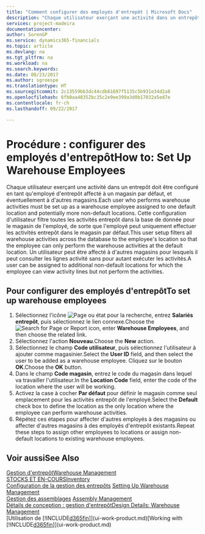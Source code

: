 ```yaml
---
title: "Comment configurer des employés d'entrepôt | Microsoft Docs"
description: "Chaque utilisateur exerçant une activité dans un entrepôt doit être configuré en tant qu'employé d'entrepôt affecté à un magasin par défaut, et éventuellement à d'autres magasins."
services: project-madeira
documentationcenter: 
author: SorenGP
ms.service: dynamics365-financials
ms.topic: article
ms.devlang: na
ms.tgt_pltfrm: na
ms.workload: na
ms.search.keywords: 
ms.date: 08/23/2017
ms.author: sgroespe
ms.translationtype: HT
ms.sourcegitcommit: 2c13559bb3dc44cdb61697f5135c5b931e34d2a8
ms.openlocfilehash: 6fb0aa48352bc35c2e9ee399a3d0b17032a5ed7e
ms.contentlocale: fr-ch
ms.lasthandoff: 09/22/2017

---
```

# <a name="how-to-set-up-warehouse-employees"></a><span data-ttu-id="09d44-103">Procédure : configurer des employés d'entrepôt</span><span class="sxs-lookup"><span data-stu-id="09d44-103">How to: Set Up Warehouse Employees</span></span>
<span data-ttu-id="09d44-104">Chaque utilisateur exerçant une activité dans un entrepôt doit être configuré en tant qu'employé d'entrepôt affecté à un magasin par défaut, et éventuellement à d'autres magasins.</span><span class="sxs-lookup"><span data-stu-id="09d44-104">Each user who performs warehouse activities must be set up as a warehouse employee assigned to one default location and potentially more non-default locations.</span></span> <span data-ttu-id="09d44-105">Cette configuration d'utilisateur filtre toutes les activités entrepôt dans la base de donnée pour le magasin de l'employé, de sorte que l'employé peut uniquement effectuer les activités entrepôt dans le magasin par défaut.</span><span class="sxs-lookup"><span data-stu-id="09d44-105">This user setup filters all warehouse activities across the database to the employee's location so that the employee can only perform the warehouse activities at the default location.</span></span> <span data-ttu-id="09d44-106">Un utilisateur peut être affecté à d'autres magasins pour lesquels il peut consulter les lignes activité sans pour autant exécuter les activités.</span><span class="sxs-lookup"><span data-stu-id="09d44-106">A user can be assigned to additional non-default locations for which the employee can view activity lines but not perform the activities.</span></span>

## <a name="to-set-up-warehouse-employees"></a><span data-ttu-id="09d44-107">Pour configurer des employés d'entrepôt</span><span class="sxs-lookup"><span data-stu-id="09d44-107">To set up warehouse employees</span></span>  
1.  <span data-ttu-id="09d44-108">Sélectionnez l'icône ![Page ou état pour la recherche](media/ui-search/search_small.png "Page ou état pour la recherche"), entrez **Salariés entrepôt**, puis sélectionnez le lien connexe.</span><span class="sxs-lookup"><span data-stu-id="09d44-108">Choose the ![Search for Page or Report](media/ui-search/search_small.png "Search for Page or Report icon") icon, enter **Warehouse Employees**, and then choose the related link.</span></span>  
2. <span data-ttu-id="09d44-109">Sélectionnez l'action **Nouveau**.</span><span class="sxs-lookup"><span data-stu-id="09d44-109">Choose the **New** action.</span></span>  
3. <span data-ttu-id="09d44-110">Sélectionnez le champ **Code utilisateur**, puis sélectionnez l'utilisateur à ajouter comme magasinier.</span><span class="sxs-lookup"><span data-stu-id="09d44-110">Select the **User ID** field, and then select the user to be added as a warehouse employee.</span></span> <span data-ttu-id="09d44-111">Cliquez sur le bouton **OK**.</span><span class="sxs-lookup"><span data-stu-id="09d44-111">Choose the **OK** button.</span></span>  
6.  <span data-ttu-id="09d44-112">Dans le champ **Code magasin**, entrez le code du magasin dans lequel va travailler l'utilisateur.</span><span class="sxs-lookup"><span data-stu-id="09d44-112">In the **Location Code** field, enter the code of the location where the user will be working.</span></span>  
7.  <span data-ttu-id="09d44-113">Activez la case à cocher **Par défaut** pour définir le magasin comme seul emplacement pour les activités entrepôt de l'employé.</span><span class="sxs-lookup"><span data-stu-id="09d44-113">Select the **Default** check box to define the location as the only location where the employee can perform warehouse activities.</span></span>  
8.  <span data-ttu-id="09d44-114">Répétez ces étapes pour affecter d'autres employés à des magasins ou affecter d'autres magasins à des employés d'entrepôt existants.</span><span class="sxs-lookup"><span data-stu-id="09d44-114">Repeat these steps to assign other employees to locations or assign non-default locations to existing warehouse employees.</span></span>  

## <a name="see-also"></a><span data-ttu-id="09d44-115">Voir aussi</span><span class="sxs-lookup"><span data-stu-id="09d44-115">See Also</span></span>  
[<span data-ttu-id="09d44-116">Gestion d'entrepôt</span><span class="sxs-lookup"><span data-stu-id="09d44-116">Warehouse Management</span></span>](warehouse-manage-warehouse.md)  
[<span data-ttu-id="09d44-117">STOCKS ET EN-COURS</span><span class="sxs-lookup"><span data-stu-id="09d44-117">Inventory</span></span>](inventory-manage-inventory.md)  
<span data-ttu-id="09d44-118">[Configuration de la gestion des entrepôts](warehouse-setup-warehouse.md)   </span><span class="sxs-lookup"><span data-stu-id="09d44-118">[Setting Up Warehouse Management](warehouse-setup-warehouse.md)   </span></span>  
<span data-ttu-id="09d44-119">[Gestion des assemblages](assembly-assemble-items.md)  </span><span class="sxs-lookup"><span data-stu-id="09d44-119">[Assembly Management](assembly-assemble-items.md)  </span></span>  
[<span data-ttu-id="09d44-120">Détails de conception : gestion d'entrepôt</span><span class="sxs-lookup"><span data-stu-id="09d44-120">Design Details: Warehouse Management</span></span>](design-details-warehouse-management.md)  
<span data-ttu-id="09d44-121">[Utilisation de [!INCLUDE[d365fin](includes/d365fin_md.md)]](ui-work-product.md)</span><span class="sxs-lookup"><span data-stu-id="09d44-121">[Working with [!INCLUDE[d365fin](includes/d365fin_md.md)]](ui-work-product.md)</span></span>  

